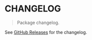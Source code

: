# CHANGELOG

> Package changelog.

See [GitHub Releases](https://github.com/stdlib-js/math-base-special-ahaversin/releases) for the changelog.